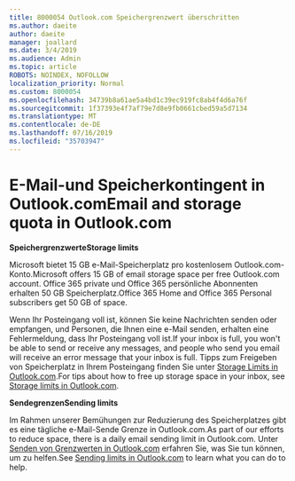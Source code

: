 ```yaml
---
title: 8000054 Outlook.com Speichergrenzwert überschritten
ms.author: daeite
author: daeite
manager: joallard
ms.date: 3/4/2019
ms.audience: Admin
ms.topic: article
ROBOTS: NOINDEX, NOFOLLOW
localization_priority: Normal
ms.custom: 8000054
ms.openlocfilehash: 34739b8a61ae5a4bd1c39ec919fc8ab4f4d6a76f
ms.sourcegitcommit: 1f37393e4f7af79e7d8e9fb0661cbed59a5d7134
ms.translationtype: MT
ms.contentlocale: de-DE
ms.lasthandoff: 07/16/2019
ms.locfileid: "35703947"
---
```

# <a name="email-and-storage-quota-in-outlookcom"></a><span data-ttu-id="e59ed-102">E-Mail-und Speicherkontingent in Outlook.com</span><span class="sxs-lookup"><span data-stu-id="e59ed-102">Email and storage quota in Outlook.com</span></span>

<span data-ttu-id="e59ed-103">**Speichergrenzwerte**</span><span class="sxs-lookup"><span data-stu-id="e59ed-103">**Storage limits**</span></span>

<span data-ttu-id="e59ed-104">Microsoft bietet 15 GB e-Mail-Speicherplatz pro kostenlosem Outlook.com-Konto.</span><span class="sxs-lookup"><span data-stu-id="e59ed-104">Microsoft offers 15 GB of email storage space per free Outlook.com account.</span></span> <span data-ttu-id="e59ed-105">Office 365 private und Office 365 persönliche Abonnenten erhalten 50 GB Speicherplatz.</span><span class="sxs-lookup"><span data-stu-id="e59ed-105">Office 365 Home and Office 365 Personal subscribers get 50 GB of space.</span></span>
  
<span data-ttu-id="e59ed-106">Wenn Ihr Posteingang voll ist, können Sie keine Nachrichten senden oder empfangen, und Personen, die Ihnen eine e-Mail senden, erhalten eine Fehlermeldung, dass Ihr Posteingang voll ist.</span><span class="sxs-lookup"><span data-stu-id="e59ed-106">If your inbox is full, you won't be able to send or receive any messages, and people who send you email will receive an error message that your inbox is full.</span></span> <span data-ttu-id="e59ed-107">Tipps zum Freigeben von Speicherplatz in Ihrem Posteingang finden Sie unter [Storage Limits in Outlook.com](https://support.office.com/article/7ac99134-69e5-4619-ac0b-2d313bba5e9e?wt.mc_id=Office_Outlook_com_Alchemy).</span><span class="sxs-lookup"><span data-stu-id="e59ed-107">For tips about how to free up storage space in your inbox, see [Storage limits in Outlook.com](https://support.office.com/article/7ac99134-69e5-4619-ac0b-2d313bba5e9e?wt.mc_id=Office_Outlook_com_Alchemy).</span></span>

<span data-ttu-id="e59ed-108">**Sendegrenzen**</span><span class="sxs-lookup"><span data-stu-id="e59ed-108">**Sending limits**</span></span>

<span data-ttu-id="e59ed-109">Im Rahmen unserer Bemühungen zur Reduzierung des Speicherplatzes gibt es eine tägliche e-Mail-Sende Grenze in Outlook.com.</span><span class="sxs-lookup"><span data-stu-id="e59ed-109">As part of our efforts to reduce space, there is a daily email sending limit in Outlook.com.</span></span> <span data-ttu-id="e59ed-110">Unter [Senden von Grenzwerten in Outlook.com](https://support.office.com/article/279ee200-594c-40f0-9ec8-bb6af7735c2e?wt.mc_id=Office_Outlook_com_Alchemy) erfahren Sie, was Sie tun können, um zu helfen.</span><span class="sxs-lookup"><span data-stu-id="e59ed-110">See [Sending limits in Outlook.com](https://support.office.com/article/279ee200-594c-40f0-9ec8-bb6af7735c2e?wt.mc_id=Office_Outlook_com_Alchemy) to learn what you can do to help.</span></span>